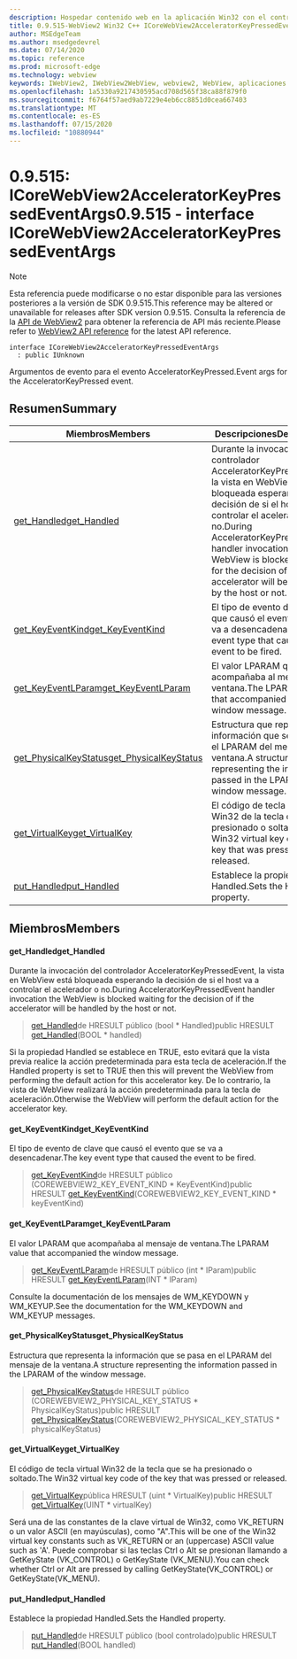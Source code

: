 ```yaml
---
description: Hospedar contenido web en la aplicación Win32 con el control Microsoft Edge WebView2
title: 0.9.515-WebView2 Win32 C++ ICoreWebView2AcceleratorKeyPressedEventArgs
author: MSEdgeTeam
ms.author: msedgedevrel
ms.date: 07/14/2020
ms.topic: reference
ms.prod: microsoft-edge
ms.technology: webview
keywords: IWebView2, IWebView2WebView, webview2, WebView, aplicaciones Win32, Win32, Edge, ICoreWebView2, ICoreWebView2Controller, control de explorador, HTML Edge
ms.openlocfilehash: 1a5330a9217430595acd708d565f38ca88f879f0
ms.sourcegitcommit: f6764f57aed9ab7229e4eb6cc8851d0cea667403
ms.translationtype: MT
ms.contentlocale: es-ES
ms.lasthandoff: 07/15/2020
ms.locfileid: "10880944"
---
```

# <span data-ttu-id="caff0-104">0.9.515: ICoreWebView2AcceleratorKeyPressedEventArgs</span><span class="sxs-lookup"><span data-stu-id="caff0-104">0.9.515 - interface ICoreWebView2AcceleratorKeyPressedEventArgs</span></span> 

> [!NOTE]
> <span data-ttu-id="caff0-105">Esta referencia puede modificarse o no estar disponible para las versiones posteriores a la versión de SDK 0.9.515.</span><span class="sxs-lookup"><span data-stu-id="caff0-105">This reference may be altered or unavailable for releases after SDK version 0.9.515.</span></span> <span data-ttu-id="caff0-106">Consulta la referencia de la [API de WebView2](../../../webview2-api-reference.md) para obtener la referencia de API más reciente.</span><span class="sxs-lookup"><span data-stu-id="caff0-106">Please refer to [WebView2 API reference](../../../webview2-api-reference.md) for the latest API reference.</span></span>

```
interface ICoreWebView2AcceleratorKeyPressedEventArgs
  : public IUnknown
```

<span data-ttu-id="caff0-107">Argumentos de evento para el evento AcceleratorKeyPressed.</span><span class="sxs-lookup"><span data-stu-id="caff0-107">Event args for the AcceleratorKeyPressed event.</span></span>

## <span data-ttu-id="caff0-108">Resumen</span><span class="sxs-lookup"><span data-stu-id="caff0-108">Summary</span></span>

 <span data-ttu-id="caff0-109">Miembros</span><span class="sxs-lookup"><span data-stu-id="caff0-109">Members</span></span>                        | <span data-ttu-id="caff0-110">Descripciones</span><span class="sxs-lookup"><span data-stu-id="caff0-110">Descriptions</span></span>
--------------------------------|---------------------------------------------
[<span data-ttu-id="caff0-111">get_Handled</span><span class="sxs-lookup"><span data-stu-id="caff0-111">get_Handled</span></span>](#get_handled) | <span data-ttu-id="caff0-112">Durante la invocación del controlador AcceleratorKeyPressedEvent, la vista en WebView está bloqueada esperando la decisión de si el host va a controlar el acelerador o no.</span><span class="sxs-lookup"><span data-stu-id="caff0-112">During AcceleratorKeyPressedEvent handler invocation the WebView is blocked waiting for the decision of if the accelerator will be handled by the host or not.</span></span>
[<span data-ttu-id="caff0-113">get_KeyEventKind</span><span class="sxs-lookup"><span data-stu-id="caff0-113">get_KeyEventKind</span></span>](#get_keyeventkind) | <span data-ttu-id="caff0-114">El tipo de evento de clave que causó el evento que se va a desencadenar.</span><span class="sxs-lookup"><span data-stu-id="caff0-114">The key event type that caused the event to be fired.</span></span>
[<span data-ttu-id="caff0-115">get_KeyEventLParam</span><span class="sxs-lookup"><span data-stu-id="caff0-115">get_KeyEventLParam</span></span>](#get_keyeventlparam) | <span data-ttu-id="caff0-116">El valor LPARAM que acompañaba al mensaje de ventana.</span><span class="sxs-lookup"><span data-stu-id="caff0-116">The LPARAM value that accompanied the window message.</span></span>
[<span data-ttu-id="caff0-117">get_PhysicalKeyStatus</span><span class="sxs-lookup"><span data-stu-id="caff0-117">get_PhysicalKeyStatus</span></span>](#get_physicalkeystatus) | <span data-ttu-id="caff0-118">Estructura que representa la información que se pasa en el LPARAM del mensaje de la ventana.</span><span class="sxs-lookup"><span data-stu-id="caff0-118">A structure representing the information passed in the LPARAM of the window message.</span></span>
[<span data-ttu-id="caff0-119">get_VirtualKey</span><span class="sxs-lookup"><span data-stu-id="caff0-119">get_VirtualKey</span></span>](#get_virtualkey) | <span data-ttu-id="caff0-120">El código de tecla virtual Win32 de la tecla que se ha presionado o soltado.</span><span class="sxs-lookup"><span data-stu-id="caff0-120">The Win32 virtual key code of the key that was pressed or released.</span></span>
[<span data-ttu-id="caff0-121">put_Handled</span><span class="sxs-lookup"><span data-stu-id="caff0-121">put_Handled</span></span>](#put_handled) | <span data-ttu-id="caff0-122">Establece la propiedad Handled.</span><span class="sxs-lookup"><span data-stu-id="caff0-122">Sets the Handled property.</span></span>

## <span data-ttu-id="caff0-123">Miembros</span><span class="sxs-lookup"><span data-stu-id="caff0-123">Members</span></span>

#### <span data-ttu-id="caff0-124">get_Handled</span><span class="sxs-lookup"><span data-stu-id="caff0-124">get_Handled</span></span> 

<span data-ttu-id="caff0-125">Durante la invocación del controlador AcceleratorKeyPressedEvent, la vista en WebView está bloqueada esperando la decisión de si el host va a controlar el acelerador o no.</span><span class="sxs-lookup"><span data-stu-id="caff0-125">During AcceleratorKeyPressedEvent handler invocation the WebView is blocked waiting for the decision of if the accelerator will be handled by the host or not.</span></span>

> <span data-ttu-id="caff0-126">[get_Handled](#get_handled)de HRESULT público (bool \* Handled)</span><span class="sxs-lookup"><span data-stu-id="caff0-126">public HRESULT [get_Handled](#get_handled)(BOOL \* handled)</span></span>

<span data-ttu-id="caff0-127">Si la propiedad Handled se establece en TRUE, esto evitará que la vista previa realice la acción predeterminada para esta tecla de aceleración.</span><span class="sxs-lookup"><span data-stu-id="caff0-127">If the Handled property is set to TRUE then this will prevent the WebView from performing the default action for this accelerator key.</span></span> <span data-ttu-id="caff0-128">De lo contrario, la vista de WebView realizará la acción predeterminada para la tecla de aceleración.</span><span class="sxs-lookup"><span data-stu-id="caff0-128">Otherwise the WebView will perform the default action for the accelerator key.</span></span>

#### <span data-ttu-id="caff0-129">get_KeyEventKind</span><span class="sxs-lookup"><span data-stu-id="caff0-129">get_KeyEventKind</span></span> 

<span data-ttu-id="caff0-130">El tipo de evento de clave que causó el evento que se va a desencadenar.</span><span class="sxs-lookup"><span data-stu-id="caff0-130">The key event type that caused the event to be fired.</span></span>

> <span data-ttu-id="caff0-131">[get_KeyEventKind](#get_keyeventkind)de HRESULT público (COREWEBVIEW2_KEY_EVENT_KIND \* KeyEventKind)</span><span class="sxs-lookup"><span data-stu-id="caff0-131">public HRESULT [get_KeyEventKind](#get_keyeventkind)(COREWEBVIEW2_KEY_EVENT_KIND \* keyEventKind)</span></span>

#### <span data-ttu-id="caff0-132">get_KeyEventLParam</span><span class="sxs-lookup"><span data-stu-id="caff0-132">get_KeyEventLParam</span></span> 

<span data-ttu-id="caff0-133">El valor LPARAM que acompañaba al mensaje de ventana.</span><span class="sxs-lookup"><span data-stu-id="caff0-133">The LPARAM value that accompanied the window message.</span></span>

> <span data-ttu-id="caff0-134">[get_KeyEventLParam](#get_keyeventlparam)de HRESULT público (int \* lParam)</span><span class="sxs-lookup"><span data-stu-id="caff0-134">public HRESULT [get_KeyEventLParam](#get_keyeventlparam)(INT \* lParam)</span></span>

<span data-ttu-id="caff0-135">Consulte la documentación de los mensajes de WM_KEYDOWN y WM_KEYUP.</span><span class="sxs-lookup"><span data-stu-id="caff0-135">See the documentation for the WM_KEYDOWN and WM_KEYUP messages.</span></span>

#### <span data-ttu-id="caff0-136">get_PhysicalKeyStatus</span><span class="sxs-lookup"><span data-stu-id="caff0-136">get_PhysicalKeyStatus</span></span> 

<span data-ttu-id="caff0-137">Estructura que representa la información que se pasa en el LPARAM del mensaje de la ventana.</span><span class="sxs-lookup"><span data-stu-id="caff0-137">A structure representing the information passed in the LPARAM of the window message.</span></span>

> <span data-ttu-id="caff0-138">[get_PhysicalKeyStatus](#get_physicalkeystatus)de HRESULT público (COREWEBVIEW2_PHYSICAL_KEY_STATUS \* PhysicalKeyStatus)</span><span class="sxs-lookup"><span data-stu-id="caff0-138">public HRESULT [get_PhysicalKeyStatus](#get_physicalkeystatus)(COREWEBVIEW2_PHYSICAL_KEY_STATUS \* physicalKeyStatus)</span></span>

#### <span data-ttu-id="caff0-139">get_VirtualKey</span><span class="sxs-lookup"><span data-stu-id="caff0-139">get_VirtualKey</span></span> 

<span data-ttu-id="caff0-140">El código de tecla virtual Win32 de la tecla que se ha presionado o soltado.</span><span class="sxs-lookup"><span data-stu-id="caff0-140">The Win32 virtual key code of the key that was pressed or released.</span></span>

> <span data-ttu-id="caff0-141">[get_VirtualKey](#get_virtualkey)pública HRESULT (uint \* VirtualKey)</span><span class="sxs-lookup"><span data-stu-id="caff0-141">public HRESULT [get_VirtualKey](#get_virtualkey)(UINT \* virtualKey)</span></span>

<span data-ttu-id="caff0-142">Será una de las constantes de la clave virtual de Win32, como VK_RETURN o un valor ASCII (en mayúsculas), como "A".</span><span class="sxs-lookup"><span data-stu-id="caff0-142">This will be one of the Win32 virtual key constants such as VK_RETURN or an (uppercase) ASCII value such as 'A'.</span></span> <span data-ttu-id="caff0-143">Puede comprobar si las teclas Ctrl o Alt se presionan llamando a GetKeyState (VK_CONTROL) o GetKeyState (VK_MENU).</span><span class="sxs-lookup"><span data-stu-id="caff0-143">You can check whether Ctrl or Alt are pressed by calling GetKeyState(VK_CONTROL) or GetKeyState(VK_MENU).</span></span>

#### <span data-ttu-id="caff0-144">put_Handled</span><span class="sxs-lookup"><span data-stu-id="caff0-144">put_Handled</span></span> 

<span data-ttu-id="caff0-145">Establece la propiedad Handled.</span><span class="sxs-lookup"><span data-stu-id="caff0-145">Sets the Handled property.</span></span>

> <span data-ttu-id="caff0-146">[put_Handled](#put_handled)de HRESULT público (bool controlado)</span><span class="sxs-lookup"><span data-stu-id="caff0-146">public HRESULT [put_Handled](#put_handled)(BOOL handled)</span></span>

